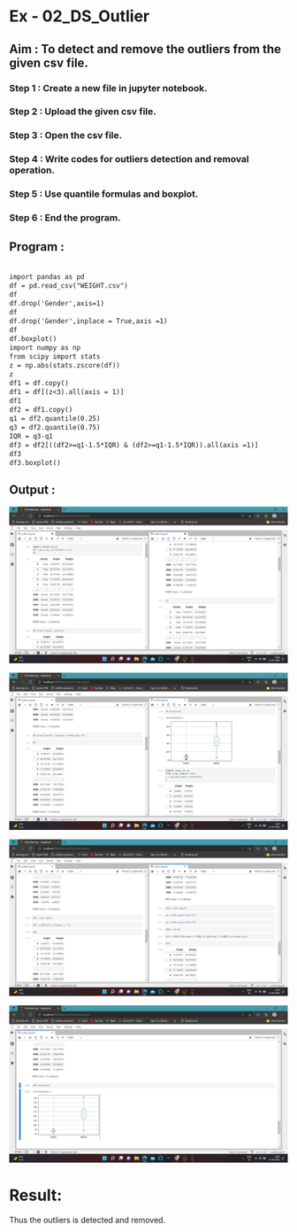# Ex - 02_DS_Outlier

## Aim : To detect and remove the outliers from the given csv file.

### Step 1 : Create a new file in jupyter notebook.
### Step 2 : Upload the given csv file.
### Step 3 : Open the csv file.
### Step 4 : Write codes for outliers detection and removal operation.
### Step 5 : Use quantile formulas and boxplot.
### Step 6 : End the program.

## Program :
~~~

import pandas as pd
df = pd.read_csv("WEIGHT.csv")
df
df.drop('Gender',axis=1)
df
df.drop('Gender',inplace = True,axis =1)
df
df.boxplot()
import numpy as np
from scipy import stats
z = np.abs(stats.zscore(df))
z
df1 = df.copy()
df1 = df[(z<3).all(axis = 1)]
df1
df2 = df1.copy()
q1 = df2.quantile(0.25)
q3 = df2.quantile(0.75)
IQR = q3-q1
df3 = df2[((df2>=q1-1.5*IQR) & (df2>=q1-1.5*IQR)).all(axis =1)]
df3
df3.boxplot()

~~~

## Output :
![output](scr1.png)

![output](scr2.png)

![output](scr3.png)

![output](scr4.png)

# Result:
Thus the outliers is detected and removed.
